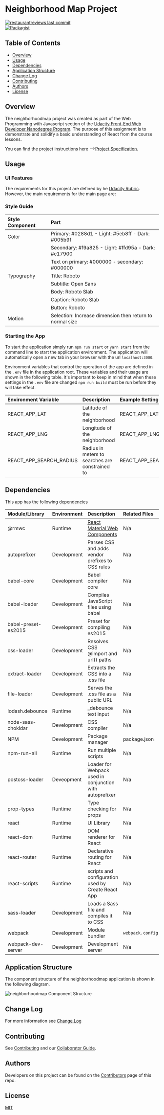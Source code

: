 # Neighborhood Map Project

[![restaurantreviews last commit](https://img.shields.io/github/last-commit/google/skia.svg)](https://github.com/jdmedlock/neighborhoodmap)
<br/>
[![Packagist](https://img.shields.io/packagist/l/doctrine/orm.svg)](https://github.com/jdmedlock/neighborhoodmap/)

## Table of Contents

* [Overview](#overview)
* [Usage](#usage)
* [Dependencies](#dependencies)
* [Application Structure](#application-structure)
* [Change Log](#change-log)
* [Contributing](#contributing)
* [Authors](#authors)
* [License](#license)

## Overview

The neighborhoodmap project was created as part of the Web Programming with
Javascript section of the [Udacity Front-End Web Developer Nanodegree Program](https://www.udacity.com/course/front-end-web-developer-nanodegree--nd001). The
purpose of this assignment is to demonstrate and solidify a basic
understanding of React from the course lessons.

You can find the project instructions here -->[Project Specification](https://jdmedlock.github.io/neighborhoodmap/PROJECT_STARTER.md).

## Usage

### UI Features

The requirements for this project are defined by he [Udacity Rubric](https://review.udacity.com/#!/rubrics/1351/view). However, the main requirements
for the main page are:

<TBD>

### Style Guide

| Style Component | Part                                                    |
|:----------------|:--------------------------------------------------------|
| Color           | Primary: #0288d1 - Light: #5eb8ff - Dark: #005b9f       |
|                 | Secondary: #f9a825 - Light: #ffd95a - Dark: #c17900     |
|                 | Text on primary: #000000 - secondary: #000000           |
| Typography      | Title: Roboto                                           |
|                 | Subtitle: Open Sans                                     |
|                 | Body: Roboto Slab                                       |
|                 | Caption: Roboto Slab                                    |
|                 | Button: Roboto                                          |
| Motion          | Selection: Increase dimension then return to normal size |

### Starting the App

To start the application simply run `npm run start` or `yarn start` from the
command line to
start the application environment. The application will automatically open a
new tab in your browser with the url `localhost:3000`.

Environment variables that control the operation of the app are defined in the
`.env` file in the application root. These variables and their usage are shown
in the following table. It's important to keep in mind that when these settings
in the `.env` file are changed `npm run build` must be run before they will
take effect.

| Environment Variable    | Description | Example Setting |
|:------------------------|:------------|:----------------|
| REACT_APP_LAT           | Latitude of the neighborhood | REACT_APP_LAT=28.4812299 |
| REACT_APP_LNG           | Longitude of the neighborhood | REACT_APP_LNG=-80.8883962 |
| REACT_APP_SEARCH_RADIUS | Radius in meters to searches are constrained to | REACT_APP_SEARCH_RADIUS=16000 |

## Dependencies

This app has the following dependencies

| Module/Library | Environment | Description | Related Files |
|:---------------|:------------|:------------|:--------------|
| @rmwc          | Runtime     | [React Material Web Components](https://jamesmfriedman.github.io/rmwc//) | N/a |
| autoprefixer   | Development | Parses CSS and adds vendor prefixes to CSS rules | N/a |
| babel-core     | Development | Babel compiler core | N/a |
| babel-loader   | Development | Compiles JavaScript files using babel | N/a |
| babel-preset-es2015 | Development | Preset for compiling es2015 | N/a |
| css-loader     | Development | Resolves CSS @import and url() paths | N/a |
| extract-loader | Development | Extracts the CSS into a .css file | N/a |
| file-loader    | Development | Serves the .css file as a public URL | N/a |
| lodash.debounce | Runtime    | _debounce text input | N/a  |
| node-sass-chokidar | Development | CSS complier | N/a |
| NPM            | Development | Package manager | package.json |
| npm-run-all    | Runtime     | Run multiple scripts | N/a |
| postcss-loader | Deveopment  | Loader for Webpack used in conjunction with autoprefixer | N/a |
| prop-types     | Runtime     | Type checking for props | N/a |
| react          | Runtime     | UI Library  | N/a           |
| react-dom      | Runtime     | DOM renderer for React | N/a |
| react-router   | Runtime     | Declarative routing for React | N/a |
| react-scripts  | Runtime     | scripts and configuration used by Create React App | N/a |
| sass-loader    | Development | Loads a Sass file and compiles it to CSS | N/a |
| webpack        | Development | Module bundler | `webpack.config.js` |
| webpack-dev-server | Development | Development server | N/a |

## Application Structure

The component structure of the neighborhoodmap application is shown in the following
diagram.

![neighborhoodmap Component Structure](https://github.com/jdmedlock/neighborhoodmap/blob/development/docs/neighborhoodmap%20Component%20Structure.png)

## Change Log

For more information see [Change Log](https://github.com/jdmedlock/neighborhoodmap/blob/development/CHANGELOG.md)

## Contributing

See [Contributing](https://github.com/jdmedlock/neighborhoodmap/blob/development/CONTRIBUTING.md)
and our [Collaborator Guide](https://github.com/jdmedlock/neighborhoodmap/blob/development/COLLABORATOR_GUIDE.md).

## Authors

Developers on this project can be found on the [Contributors](https://github.com/jdmedlock/neighborhoodmap/graphs/contributors) page of this repo.

## License

[MIT](https://tldrlegal.com/license/mit-license)
